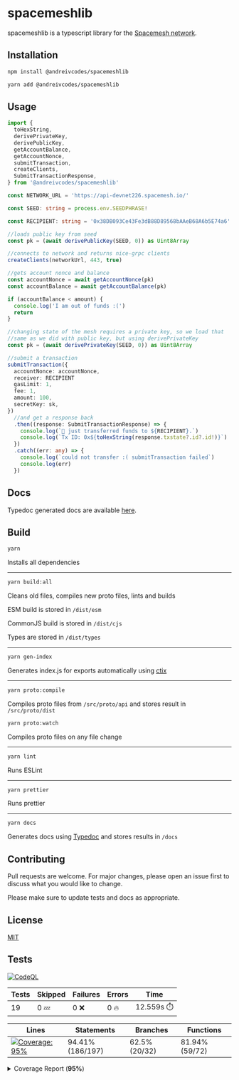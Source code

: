 # spacemeshlib

spacemeshlib is a typescript library for the [Spacemesh network](https://spacemesh.io).

## Installation

```bash
npm install @andreivcodes/spacemeshlib
```

```bash
yarn add @andreivcodes/spacemeshlib
```

## Usage

```typescript
import {
  toHexString,
  derivePrivateKey,
  derivePublicKey,
  getAccountBalance,
  getAccountNonce,
  submitTransaction,
  createClients,
  SubmitTransactionResponse,
} from '@andreivcodes/spacemeshlib'

const NETWORK_URL = 'https://api-devnet226.spacemesh.io/'

const SEED: string = process.env.SEEDPHRASE!

const RECIPIENT: string = '0x38DB093Ce43Fe3dB88D89568bAAeB68A6b5E74a6'.slice(2)

//loads public key from seed
const pk = (await derivePublicKey(SEED, 0)) as Uint8Array

//connects to network and returns nice-grpc clients
createClients(networkUrl, 443, true)

//gets account nonce and balance
const accountNonce = await getAccountNonce(pk)
const accountBalance = await getAccountBalance(pk)

if (accountBalance < amount) {
  console.log('I am out of funds :(')
  return
}

//changing state of the mesh requires a private key, so we load that
//same as we did with public key, but using derivePrivateKey
const pk = (await derivePrivateKey(SEED, 0)) as Uint8Array

//submit a transaction
submitTransaction({
  accountNonce: accountNonce,
  receiver: RECIPIENT
  gasLimit: 1,
  fee: 1,
  amount: 100,
  secretKey: sk,
})
  //and get a response back
  .then((response: SubmitTransactionResponse) => {
    console.log(`💸 just transferred funds to ${RECIPIENT}.`)
    console.log(`Tx ID: 0x${toHexString(response.txstate?.id?.id!)}`)
  })
  .catch((err: any) => {
    console.log(`could not transfer :( submitTransaction failed`)
    console.log(err)
  })
```

## Docs

Typedoc generated docs are available [here](https://andreivcodes.github.io/spacemeshlib/).

## Build

```bash
yarn
```

Installs all dependencies

---

```bash
yarn build:all
```

Cleans old files, compiles new proto files, lints and builds

ESM build is stored in `/dist/esm`

CommonJS build is stored in `/dist/cjs`

Types are stored in `/dist/types`

---

```bash
yarn gen-index
```

Generates index.js for exports automatically using [ctix](https://imjuni.github.io/ctix/)

---

```bash
yarn proto:compile
```

Compiles proto files from `/src/proto/api` and stores result in `/src/proto/dist`

```bash
yarn proto:watch
```

Compiles proto files on any file change

---

```bash
yarn lint
```

Runs ESLint

---

```bash
yarn prettier
```

Runs prettier

---

```bash
yarn docs
```

Generates docs using [Typedoc](https://typedoc.org) and stores results in `/docs`

## Contributing

Pull requests are welcome. For major changes, please open an issue first to discuss what you would like to change.

Please make sure to update tests and docs as appropriate.

## License

[MIT](https://choosealicense.com/licenses/mit/)

## Tests

[![CodeQL](https://github.com/andreivcodes/spacemeshlib/actions/workflows/codeql-analysis.yml/badge.svg?branch=main)](https://github.com/andreivcodes/spacemeshlib/actions/workflows/codeql-analysis.yml)

| Tests | Skipped | Failures | Errors | Time |
| ----- | ------- | -------- | -------- | ------------------ |
| 19 | 0 :zzz: | 0 :x: | 0 :fire: | 12.559s :stopwatch: |


| Lines | Statements | Branches | Functions |
| ----- | ------- | -------- | -------- |
| <a href="https://github.com/andreivcodes/spacemeshlib/blob/349128ef26a7ce620d8fa19f4c6118a1415bc162/README.md"><img alt="Coverage: 95%" src="https://img.shields.io/badge/Coverage-95%25-brightgreen.svg" /></a><br/> | 94.41% (186/197) | 62.5% (20/32) | 81.94% (59/72) |


<details><summary>Coverage Report (<b>95%</b>)</summary><table><tr><th>File</th><th>% Stmts</th><th>% Branch</th><th>% Funcs</th><th>% Lines</th><th>Uncovered Line #s</th></tr><tbody><tr><td><b>All files</b></td><td><b>94.41</b></td><td><b>62.5</b></td><td><b>81.94</b></td><td><b>95.13</b></td><td></td></tr><tr><td><!-- Jest Coverage Comment --> <a href="https://github.com/andreivcodes/spacemeshlib/blob/349128ef26a7ce620d8fa19f4c6118a1415bc162/clients.ts">clients.ts</a></td><td>100</td><td>50</td><td>100</td><td>100</td><td><a href="https://github.com/andreivcodes/spacemeshlib/blob/349128ef26a7ce620d8fa19f4c6118a1415bc162/clients.ts#L16-L34">1634</a></td></tr><tr><td><!-- Jest Coverage Comment --> <a href="https://github.com/andreivcodes/spacemeshlib/blob/349128ef26a7ce620d8fa19f4c6118a1415bc162/crypto.ts">crypto.ts</a></td><td>91.86</td><td>100</td><td>80</td><td>90.41</td><td><a href="https://github.com/andreivcodes/spacemeshlib/blob/349128ef26a7ce620d8fa19f4c6118a1415bc162/crypto.ts#L32">32</a>, <a href="https://github.com/andreivcodes/spacemeshlib/blob/349128ef26a7ce620d8fa19f4c6118a1415bc162/crypto.ts#L47">47</a>, <a href="https://github.com/andreivcodes/spacemeshlib/blob/349128ef26a7ce620d8fa19f4c6118a1415bc162/crypto.ts#L64">64</a>, <a href="https://github.com/andreivcodes/spacemeshlib/blob/349128ef26a7ce620d8fa19f4c6118a1415bc162/crypto.ts#L81">81</a>, <a href="https://github.com/andreivcodes/spacemeshlib/blob/349128ef26a7ce620d8fa19f4c6118a1415bc162/crypto.ts#L99">99</a>, <a href="https://github.com/andreivcodes/spacemeshlib/blob/349128ef26a7ce620d8fa19f4c6118a1415bc162/crypto.ts#L118">118</a>, <a href="https://github.com/andreivcodes/spacemeshlib/blob/349128ef26a7ce620d8fa19f4c6118a1415bc162/crypto.ts#L175">175</a></td></tr><tr><td><!-- Jest Coverage Comment --> <a href="https://github.com/andreivcodes/spacemeshlib/blob/349128ef26a7ce620d8fa19f4c6118a1415bc162/global_state.ts">global_state.ts</a></td><td>90.32</td><td>65.21</td><td>100</td><td>100</td><td><a href="https://github.com/andreivcodes/spacemeshlib/blob/349128ef26a7ce620d8fa19f4c6118a1415bc162/global_state.ts#L10-L67">10<!-- Jest Coverage Comment -->67</a></td></tr><tr><td><!-- Jest Coverage Comment --> <a href="https://github.com/andreivcodes/spacemeshlib/blob/349128ef26a7ce620d8fa19f4c6118a1415bc162/index.ts">index.ts</a></td><td>100</td><td>100</td><td>72.72</td><td>100</td><td><!-- Jest Coverage Comment --></td></tr><tr><td> <!-- Jest Coverage Comment --><a href="https://github.com/andreivcodes/spacemeshlib/blob/349128ef26a7ce620d8fa19f4c6118a1415bc162/tx.ts">tx.ts</a></td><td>90</td><td>0</td><td>100</td><td>100</td><td><a href="https://github.com/andreivcodes/spacemeshlib/blob/349128ef26a7ce620d8fa19f4c6118a1415bc162/tx.ts#L20">20</a></td></tr><tr><td> <!-- Jest Coverage Comment --><a href="https://github.com/andreivcodes/spacemeshlib/blob/349128ef26a7ce620d8fa19f4c6118a1415bc162/utils.ts">utils.ts</a></td><td>100</td><td>100</td><td>100</td><td>100</td><td></td></tr></tbody></table></details>
